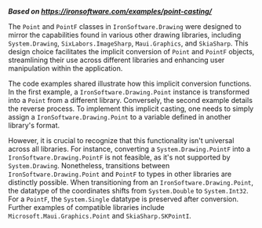 ***Based on <https://ironsoftware.com/examples/point-casting/>***

The `Point` and `PointF` classes in `IronSoftware.Drawing` were designed to mirror the capabilities found in various other drawing libraries, including `System.Drawing`, `SixLabors.ImageSharp`, `Maui.Graphics`, and `SkiaSharp`. This design choice facilitates the implicit conversion of `Point` and `PointF` objects, streamlining their use across different libraries and enhancing user manipulation within the application.

The code examples shared illustrate how this implicit conversion functions. In the first example, a `IronSoftware.Drawing.Point` instance is transformed into a `Point` from a different library. Conversely, the second example details the reverse process. To implement this implicit casting, one needs to simply assign a `IronSoftware.Drawing.Point` to a variable defined in another library's format.

However, it is crucial to recognize that this functionality isn't universal across all libraries. For instance, converting a `System.Drawing.PointF` into a `IronSoftware.Drawing.PointF` is not feasible, as it's not supported by `System.Drawing`. Nonetheless, transitions between `IronSoftware.Drawing.Point` and `PointF` to types in other libraries are distinctly possible. When transitioning from an `IronSoftware.Drawing.Point`, the datatype of the coordinates shifts from `System.Double` to `System.Int32`. For a `PointF`, the `System.Single` datatype is preserved after conversion. Further examples of compatible libraries include `Microsoft.Maui.Graphics.Point` and `SkiaSharp.SKPointI`.
